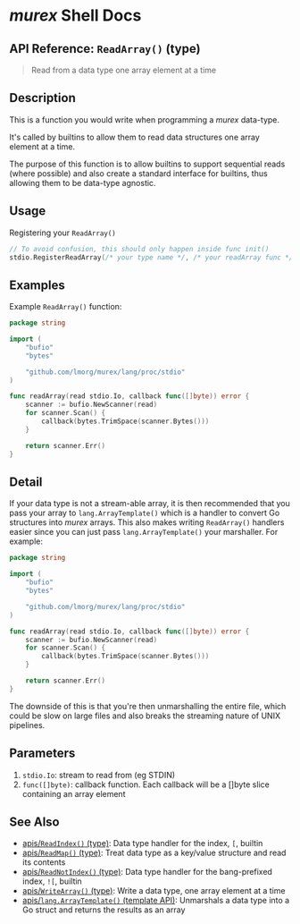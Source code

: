 # _murex_ Shell Docs

## API Reference: `ReadArray()` (type)

> Read from a data type one array element at a time

## Description

This is a function you would write when programming a _murex_ data-type.

It's called by builtins to allow them to read data structures one array element
at a time.

The purpose of this function is to allow builtins to support sequential reads
(where possible) and also create a standard interface for builtins, thus
allowing them to be data-type agnostic.

## Usage

Registering your `ReadArray()`

```go
// To avoid confusion, this should only happen inside func init()
stdio.RegisterReadArray(/* your type name */, /* your readArray func */)
```

## Examples

Example `ReadArray()` function:

```go
package string

import (
	"bufio"
	"bytes"

	"github.com/lmorg/murex/lang/proc/stdio"
)

func readArray(read stdio.Io, callback func([]byte)) error {
	scanner := bufio.NewScanner(read)
	for scanner.Scan() {
		callback(bytes.TrimSpace(scanner.Bytes()))
	}

	return scanner.Err()
}
```

## Detail

If your data type is not a stream-able array, it is then recommended that
you pass your array to  `lang.ArrayTemplate()` which is a handler to convert Go
structures into _murex_ arrays. This also makes writing `ReadArray()` handlers
easier since you can just pass `lang.ArrayTemplate()` your marshaller.
For example:

```go
package string

import (
	"bufio"
	"bytes"

	"github.com/lmorg/murex/lang/proc/stdio"
)

func readArray(read stdio.Io, callback func([]byte)) error {
	scanner := bufio.NewScanner(read)
	for scanner.Scan() {
		callback(bytes.TrimSpace(scanner.Bytes()))
	}

	return scanner.Err()
}
```

The downside of this is that you're then unmarshalling the entire file, which
could be slow on large files and also breaks the streaming nature of UNIX
pipelines.

## Parameters

1. `stdio.Io`: stream to read from (eg STDIN)
2. `func([]byte)`: callback function. Each callback will be a []byte slice containing an array element

## See Also

* [apis/`ReadIndex()` (type)](../apis/ReadIndex.md):
  Data type handler for the index, `[`, builtin
* [apis/`ReadMap()` (type)](../apis/ReadMap.md):
  Treat data type as a key/value structure and read its contents
* [apis/`ReadNotIndex()` (type)](../apis/ReadNotIndex.md):
  Data type handler for the bang-prefixed index, `![`, builtin
* [apis/`WriteArray()` (type)](../apis/WriteArray.md):
  Write a data type, one array element at a time
* [apis/`lang.ArrayTemplate()` (template API)](../apis/lang.ArrayTemplate.md):
  Unmarshals a data type into a Go struct and returns the results as an array